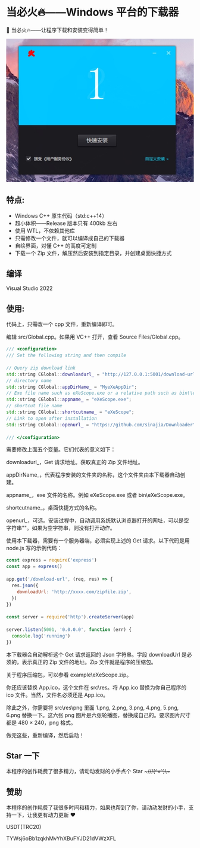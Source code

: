# 当必火🔥——Windows 平台的下载器

🚀 当必火🔥——让程序下载和安装变得简单！

![](./assets/20240525104340.png)

## 特点:

- Windows C++ 原生代码（std:c++14）
- 超小体积——Release 版本只有 400kb 左右
- 使用 WTL，不依赖其他库
- 只需修改一个文件，就可以编译成自己的下载器
- 自绘界面，对懂 C++ 的高度可定制
- 下载一个 Zip 文件，解压然后安装到指定目录，并创建桌面快捷方式

## 编译

Visual Studio 2022

## 使用:

代码上，只需改一个 cpp 文件，重新编译即可。

编辑 src/Global.cpp。如果用 VC++ 打开，查看 Source Files/Global.cpp。

```c++
/// <configuration>
/// Set the following string and then compile

// Query zip download link
std::string CGlobal::downloadurl_ = "http://127.0.0.1:5001/download-url";
// directory name
std::string CGlobal::appDirName_ = "MyeXeAppDir";
// Exe file name such as eXeScope.exe or a relative path such as bin\\eXeScope.exe
std::string CGlobal::appname_ = "eXeScope.exe";
// shortcut file name
std::string CGlobal::shortcutname_ = "eXeScope";
// Link to open after installation
std::string CGlobal::openurl_ = "https://github.com/sinajia/Downloader";

/// </configuration>
```

需要修改上面五个变量。它们代表的意义如下：

downloadurl_，Get 请求地址。获取真正的 Zip 文件地址。

appDirName_，代表程序安装的文件夹的名称，这个文件夹由本下载器自动创建。

appname_，exe 文件的名称。例如 eXeScope.exe 或者 bin\\eXeScope.exe。

shortcutname_，桌面快捷方式的名称。

openurl_，可选。安装过程中，自动调用系统默认浏览器打开的网址，可以是空字符串""。如果为空字符串，则没有打开动作。

使用本下载器，需要有一个服务器端，必须实现上述的 Get 请求。以下代码是用 node.js 写的示例代码：

```js
const express = require('express')
const app = express()

app.get('/download-url', (req, res) => {
  res.json({
    downloadUrl: 'http://xxxx.com/zipfile.zip',
  })
})

const server = require('http').createServer(app)

server.listen(5001, '0.0.0.0', function (err) {
  console.log('running')
})
```

本下载器会自动解析这个 Get 请求返回的 Json 字符串。字段 downloadUrl 是必须的，表示真正的 Zip 文件的地址。Zip 文件就是程序的压缩包。

关于程序压缩包，可以参看 example\eXeScope.zip。

你还应该替换 App.ico，这个文件在 src\res。将 App.ico 替换为你自己程序的 ico 文件。当然，文件名必须还是 App.ico。

除此之外，你需要将 src\res\png 里面 1.png, 2.png, 3.png, 4.png, 5.png, 6.png 替换一下。这六张 png 图片是六张轮播图，替换成自己的。要求图片尺寸都是 480 × 240，png 格式。

做完这些，重新编译，然后启动！

## Star 一下

本程序的创作耗费了很多精力，请动动发财的小手点个 Star ~~~///(^v^)\\\~~~

## 赞助

本程序的创作耗费了我很多时间和精力，如果也帮到了你，请动动发财的小手，支持一下，让我更有动力更新 ❤️

USDT(TRC20)

TYWsj6oBb1zqkhMvYhXBuFYJD21dVWzXFL
